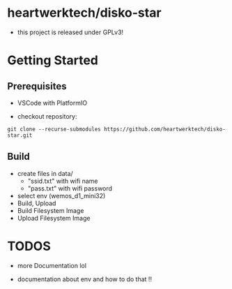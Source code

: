 # heartwerktech/disko-star

- this project is released under GPLv3!

# Getting Started

## Prerequisites

- VSCode with PlatformIO

- checkout repository:

```
git clone --recurse-submodules https://github.com/heartwerktech/disko-star.git
```

## Build
- create files in data/
  - "ssid.txt" with wifi name
  - "pass.txt" with wifi password
- select env (wemos_d1_mini32)
- Build, Upload
- Build Filesystem Image
- Upload Filesystem Image 


# TODOS

- more Documentation lol

- documentation about env and how to do that !!